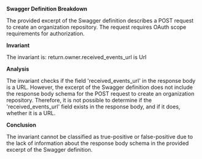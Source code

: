 **Swagger Definition Breakdown**

The provided excerpt of the Swagger definition describes a POST request to create an organization repository. The request requires OAuth scope requirements for authorization.

**Invariant**

The invariant is: return.owner.received_events_url is Url

**Analysis**

The invariant checks if the field 'received_events_url' in the response body is a URL. However, the excerpt of the Swagger definition does not include the response body schema for the POST request to create an organization repository. Therefore, it is not possible to determine if the 'received_events_url' field exists in the response body, and if it does, whether it is a URL.

**Conclusion**

The invariant cannot be classified as true-positive or false-positive due to the lack of information about the response body schema in the provided excerpt of the Swagger definition.
